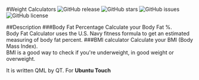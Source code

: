#Weight Calculators
![GitHub release](https://img.shields.io/github/tag/avi-software/bmicalc.svg?style=flat-square)
![GitHub stars](https://img.shields.io/github/stars/avi-software/bmicalc.svg?style=flat-square)
![GitHub issues](https://img.shields.io/github/issues/avi-software/bmicalc.svg?style=flat-square)
![GitHub license](https://img.shields.io/github/license/avi-software/bmicalc.svg?style=flat-square)


##Description
###Body Fat Percentage
Calculate your Body Fat %.  
Body Fat Calculator uses the U.S. Navy fitness formula to get an estimated measuring of body fat percent.
###BMI calculator
Calculate your BMI (Body Mass Index).  
BMI is a good way to check if you're underweight, in good weight or overweight.

It is written QML by QT. For **Ubuntu Touch**


